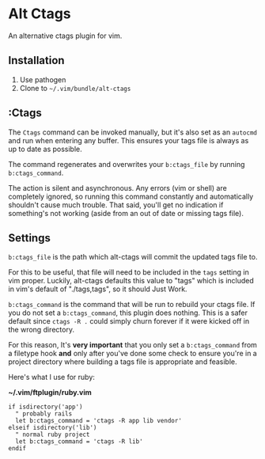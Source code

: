 # Alt Ctags

An alternative ctags plugin for vim.

## Installation

1. Use pathogen
2. Clone to `~/.vim/bundle/alt-ctags`

## :Ctags

The `Ctags` command can be invoked manually, but it's also set as an 
`autocmd` and run when entering any buffer. This ensures your tags file 
is always as up to date as possible.

The command regenerates and overwrites your `b:ctags_file` by running 
`b:ctags_command`.

The action is silent and asynchronous. Any errors (vim or shell) are 
completely ignored, so running this command constantly and automatically 
shouldn't cause much trouble. That said, you'll get no indication if 
something's not working (aside from an out of date or missing tags 
file).

## Settings

`b:ctags_file` is the path which alt-ctags will commit the updated tags 
file to.

For this to be useful, that file will need to be included in the `tags` 
setting in vim proper. Luckily, alt-ctags defaults this value to "tags" 
which is included in vim's default of "./tags,tags", so it should Just 
Work.

`b:ctags_command` is the command that will be run to rebuild your ctags 
file. If you do not set a `b:ctags_command`, this plugin does nothing. 
This is a safer default since `ctags -R .` could simply churn forever if 
it were kicked off in the wrong directory.

For this reason, It's **very important** that you only set a 
`b:ctags_command` from a filetype hook **and** only after you've done 
some check to ensure you're in a project directory where building a tags 
file is appropriate and feasible.

Here's what I use for ruby:

**~/.vim/ftplugin/ruby.vim**

~~~ { .vim }
if isdirectory('app')
  " probably rails
  let b:ctags_command = 'ctags -R app lib vendor'
elseif isdirectory('lib')
  " normal ruby project
  let b:ctags_command = 'ctags -R lib'
endif
~~~
